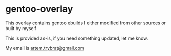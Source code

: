 # gentoo-overlay
This overlay contains gentoo ebuilds I either modified from other sources or built by myself

This is provided as-is, if you need something updated, let me know.

My email is artem.trybrat@gmail.com

